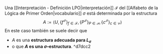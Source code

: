 Una [[Interpretación - Definición LPO|interpretación]] $\mathcal{I}$ del [[Alfabeto de la Lógica de Primer Orden|vocabulario]] $\sigma$ está determinada por la estructura$$A:=\langle U,\{f^{\mathcal{I}}\}_{f\in \mathcal{F}},\{P^{\mathcal{I}}\}_{P\in \mathcal{P}},\{c^{\mathcal{I}}\}_{c\in \mathcal{C}}\rangle$$
En este caso también se suele decir que
- $A$ es una **estructura adecuada para $L_σ$**
- o que **$A$ es una $σ$–estructura**. ^d7dcc2